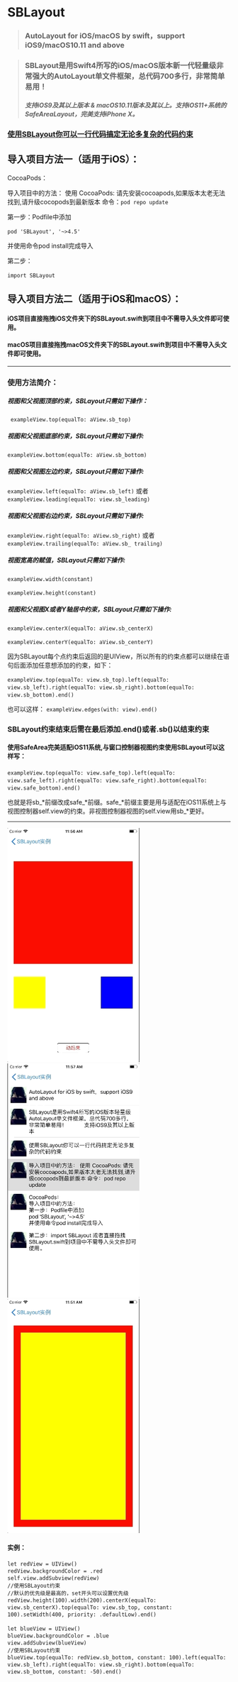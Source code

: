 # SBLayout
> ### AutoLayout for iOS/macOS by swift，support iOS9/macOS10.11 and above

> ### SBLayout是用Swift4所写的iOS/macOS版本新一代轻量级非常强大的AutoLayout单文件框架，总代码700多行，非常简单易用！
> ##### 支持iOS9及其以上版本 & macOS10.11版本及其以上。支持iOS11+系统的SafeAreaLayout，完美支持iPhone X。

### [使用SBLayout你可以一行代码搞定无论多复杂的代码约束](https://www.jianshu.com/p/f62fd1c71d4e)
## 导入项目方法一（适用于iOS）：
CocoaPods：

导入项目中的方法：
使用 CocoaPods: 请先安装cocoapods,如果版本太老无法找到,请升级cocopods到最新版本 命令：`pod repo update`

第一步：Podfile中添加

`pod 'SBLayout', '~>4.5'`

并使用命令pod install完成导入

第二步：

`import SBLayout`



## 导入项目方法二（适用于iOS和macOS）：

#### iOS项目直接拖拽iOS文件夹下的SBLayout.swift到项目中不需导入头文件即可使用。
#### macOS项目直接拖拽macOS文件夹下的SBLayout.swift到项目中不需导入头文件即可使用。

***

### 使用方法简介：

##### 视图和父视图顶部约束，SBLayout只需如下操作：
` exampleView.top(equalTo: aView.sb_top)`
##### 视图和父视图底部约束，SBLayout只需如下操作:
`exampleView.bottom(equalTo: aView.sb_bottom)`
##### 视图和父视图左边约束，SBLayout只需如下操作:
`exampleView.left(equalTo: aView.sb_left)`
或者
`exampleView.leading(equalTo: view.sb_leading)`
##### 视图和父视图右边约束，SBLayout只需如下操作:
`exampleView.right(equalTo: aView.sb_right)`
或者
`exampleView.trailing(equalTo: aView.sb_ trailing)`
##### 视图宽高的赋值，SBLayout只需如下操作:
`exampleView.width(constant)`

`exampleView.height(constant)`
##### 视图和父视图X或者Y轴居中约束，SBLayout只需如下操作:
`exampleView.centerX(equalTo: aView.sb_centerX)`

`exampleView.centerY(equalTo: aView.sb_centerY)`

因为SBLayout每个点约束后返回的是UIView，所以所有的约束点都可以继续在语句后面添加任意想添加的约束，如下：

`exampleView.top(equalTo: view.sb_top).left(equalTo: view.sb_left).right(equalTo: view.sb_right).bottom(equalTo: view.sb_bottom).end()`

也可以这样：
`exampleView.edges(with: view).end()`

### SBLayout约束结束后需在最后添加.end()或者.sb()以结束约束

#### 使用SafeArea完美适配iOS11系统,与窗口控制器视图约束使用SBLayout可以这样写：

`exampleView.top(equalTo: view.safe_top).left(equalTo: view.safe_left).right(equalTo: view.safe_right).bottom(equalTo: view.safe_bottom).end()`

也就是将sb_*前缀改成safe_*前缀。safe_*前缀主要是用与适配在iOS11系统上与视图控制器self.view的约束。非视图控制器视图的self.view用sb_*更好。
***

![1](https://github.com/shibiao/SBLayout/blob/master/Feb-17-2018%2011-56-35.gif)
![2](https://github.com/shibiao/SBLayout/blob/master/Feb-17-2018%2011-57-35.gif)
![3](https://github.com/shibiao/SBLayout/blob/master/Feb-17-2018%2011-52-26.gif)


#### 实例：
```
let redView = UIView()
redView.backgroundColor = .red  
self.view.addSubview(redView)
//使用SBLayout约束
//默认的优先级是最高的，set开头可以设置优先级
redView.height(100).width(200).centerX(equalTo: view.sb_centerX).top(equalTo: view.sb_top, constant: 100).setWidth(400, priority: .defaultLow).end()

let blueView = UIView()
blueView.backgroundColor = .blue
view.addSubview(blueView)
//使用SBLayout约束
blueView.top(equalTo: redView.sb_bottom, constant: 100).left(equalTo: view.sb_left).right(equalTo: view.sb_right).bottom(equalTo: view.sb_bottom, constant: -50).end()

```
